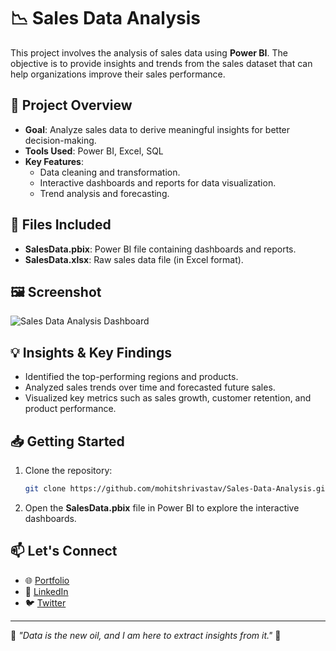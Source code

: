 # 📉 Sales Data Analysis

This project involves the analysis of sales data using **Power BI**. The objective is to provide insights and trends from the sales dataset that can help organizations improve their sales performance.

## 🚀 Project Overview
- **Goal**: Analyze sales data to derive meaningful insights for better decision-making.
- **Tools Used**: Power BI, Excel, SQL
- **Key Features**:
  - Data cleaning and transformation.
  - Interactive dashboards and reports for data visualization.
  - Trend analysis and forecasting.

## 📂 Files Included
- **SalesData.pbix**: Power BI file containing dashboards and reports.
- **SalesData.xlsx**: Raw sales data file (in Excel format).

## 🖼️ Screenshot
![Sales Data Analysis Dashboard]([./Screenshot%201.png](https://github.com/Mohitshri01/Sales-Dashboard/blob/main/Sales%20Dashboard/Screenshot%201.png))


## 💡 Insights & Key Findings
- Identified the top-performing regions and products.
- Analyzed sales trends over time and forecasted future sales.
- Visualized key metrics such as sales growth, customer retention, and product performance.

## 📥 Getting Started
1. Clone the repository:
    ```bash
    git clone https://github.com/mohitshrivastav/Sales-Data-Analysis.git
    ```
2. Open the **SalesData.pbix** file in Power BI to explore the interactive dashboards.

## 📫 Let's Connect
- 🌐 [Portfolio](https://mohit-shrivastav-portfolio.vercel.app)
- 💼 [LinkedIn](https://www.linkedin.com/in/mohitshrivastav)
- 🐦 [Twitter](https://x.com/MohitShrivastav)

---

🌟 _"Data is the new oil, and I am here to extract insights from it."_ 🌟
